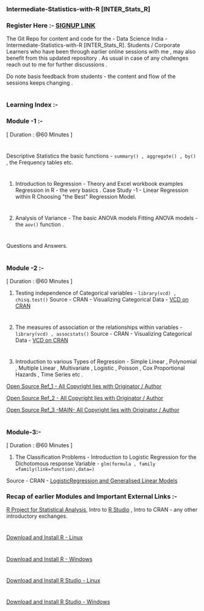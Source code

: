

### Intermediate-Statistics-with-R [INTER_Stats_R]

### Register Here :- [SIGNUP LINK](https://goo.gl/forms/JvVPYbaaN4SAj8aJ2)

The Git Repo for content and code for the - Data Science India - Intermediate-Statistics-with-R [INTER_Stats_R]. 
Students / Corporate Learners who have been through earlier online sessions with me , may also benefit from this updated repository . As usual in case of any challenges reach out to me for further discussions . 

Do note basis feedback from students - the content and flow of the sessions keeps changing . 
#


### Learning Index :- 

### Module -1 :- 
[ Duration : @60 Minutes ] 
#
Descriptive Statistics the basic functions - ```summary() , aggregate() , by()``` , the Frequency tables etc. 
#
1. Introduction to Regression - Theory and Excel workbook examples
   Regression in R - the very basics . 
   Case Study -1 - Linear Regression within R
   Choosing "the Best" Regression Model. 
#
2. Analysis of Variance - 
   The basic ANOVA models 
   Fitting ANOVA models - the ```aov()``` function . 
#
Questions and Answers. 
#
 

### Module -2 :- 
[ Duration : @60 Minutes ] 
1. Testing independence of Categorical variables - ```library(vcd) , chisq.test()```
Source - CRAN - Visualizing Categorical Data - [VCD on CRAN](https://cran.r-project.org/web/packages/vcd/vcd.pdf)
#
2. The measures of association or the relationships within variables - ```library(vcd) , assocstats()```
Source - CRAN - Visualizing Categorical Data - [VCD on CRAN](https://cran.r-project.org/web/packages/vcd/vcd.pdf)
#
3. Introduction to various Types of Regression - Simple Linear , Polynomial , Multiple Linear , Multivariate , Logistic , Poisson , Cox Proportional Hazards , Time Series etc . 

[Open Source Ref_1 - All Copyright lies with Originator / Author](http://scc.stat.ucla.edu/page_attachments/0000/0140/reg_2.pdf) 

[Open Source Ref_2 - All Copyright lies with Originator / Author](https://socserv.socsci.mcmaster.ca/jfox/Books/Companion/appendix/Appendix-Multivariate-Linear-Models.pdf) 

[Open Source Ref_3 -MAIN- All Copyright lies with Originator / Author](http://little-book-of-r-for-multivariate-analysis.readthedocs.io/en/latest/src/multivariateanalysis.html) 

#
### Module-3:- 
[ Duration : @60 Minutes ] 

1. The Classification Problems - Introduction to Logistic Regression for the Dichotomous response Variable - ``` glm(formula , family =family(link=function),data=) ```

Source - CRAN - [LogisticRegression and Generalised Linear Models](https://cran.r-project.org/web/packages/HSAUR/vignettes/Ch_logistic_regression_glm.pdf) 

### Recap of earlier Modules and Important External Links :- 
[R Project for Statistical Analysis](https://www.r-project.org/), Intro to [R Studio](https://www.rstudio.com/) , Intro to CRAN - any other introductory exchanges. 
#
[Download and Install R - Linux](https://ftp.iitm.ac.in/cran/bin/linux/)
#
[Download and Install R - Windows](https://ftp.iitm.ac.in/cran/bin/windows/base/R-3.4.1-win.exe)
#
[Download and Install R Studio - Linux](https://download1.rstudio.org/rstudio-1.0.143-amd64.deb)
#
[Download and Install R Studio - Windows](https://download1.rstudio.org/RStudio-1.0.143.exe)

